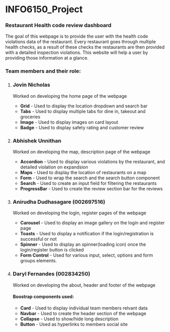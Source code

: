 # INFO6150_Project
<h3>Restaurant Health code review dashboard</h3>
<p>The goal of this webpage is to provide the user with the health code violations data of the restaurant. Every restaurant goes through multiple health checks, as a result of these checks the restaurants are then provided with a detailed inspection violations. This website will help a user by providing those information at a glance.</p>

<h3>Team members and their role:</h3>
<ol>
    <li>
        <h3>Jovin Nicholas</h3>
        <p>Worked on developing the home page of the webpage</p>
        <ul>
            <li><strong>Grid</strong> - Used to display the location dropdown and search bar</li>
            <li><strong>Tabs</strong> - Used to display multiple tabs for dine in, takeout and groceries</li>
            <li><strong>Image</strong> - Used to display images on card layout</li>
            <li><strong>Badge</strong> - Used to display safety rating and customer review</li>
        </ul>
    </li>
    <li>
        <h3>Abhishek Unnithan</h3>
        <p>Worked on developing the map, description page of the webpage</p>
        <ul>
            <li><strong>Accordion</strong> - Used to display various violations by the restaurant, and detailed violation on expandsion</li>
            <li><strong>Maps</strong> - Used to display the location of restaurants on a map</li>
            <li><strong>Form</strong> - Used to wrap the search and the search button component</li>
            <li><strong>Search</strong> - Used to create an input field for filtering the restaurants</li>
            <li><strong>ProgressBar</strong> - Used to create the review section bar for the reviews</li>
        </ul>
    </li>
    <li>
        <h3>Anirudha Dudhasagare (002697516)</h3>
        <p>Worked on developing the login, register pages of the webpage</p>
        <ul>
            <li><strong>Carousel</strong> - Used to display an image gallery on the login and register page</li>
            <li><strong>Toasts</strong> - Used to display a notification if the login/registration is successful or not</li>
            <li><strong>Spinner</strong> - Used to display an spinner(loading icon) once the login/register button is clicked</li>
            <li><strong>Form Control</strong> - Used for various input, select, options and form groups elements.</li>
        </ul>
    </li>
    <li>
        <h3>Daryl Fernandes (002834250)</h3>
        <p>Worked on developing the about, header and footer of the webpage</p>
        <h4>Boostrap components used:</h4>
        <ul>
            <li><strong>Card</strong> - Used to display individual team members relvant data</li>
            <li><strong>Navbar</strong> - Used to create the header section of the webpage</li>
            <li><strong>Collapse</strong> - Used to show/hide long description</li>
            <li><strong>Button</strong> - Used as hyperlinks to members social site</li>
        </ul>
    </li>
</ol>